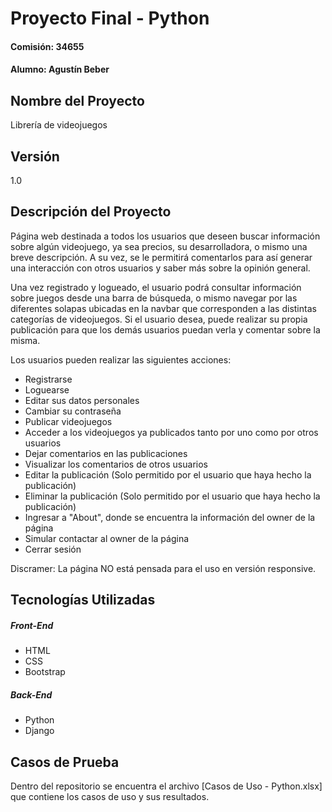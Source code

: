 # Proyecto Final - Python
#### Comisión: 34655
#### Alumno: Agustín Beber

## Nombre del Proyecto
Librería de videojuegos

## Versión
1.0

## Descripción del Proyecto
Página web destinada a todos los usuarios que deseen buscar información sobre algún videojuego, ya sea precios, su desarrolladora, o mismo una breve descripción. A su vez, se le permitirá comentarlos para así generar una interacción con otros usuarios y saber más sobre la opinión general.

Una vez registrado y logueado, el usuario podrá consultar información sobre juegos desde una barra de búsqueda, o mismo navegar por las diferentes solapas ubicadas en la navbar que corresponden a las distintas categorías de videojuegos.
Si el usuario desea, puede realizar su propia publicación para que los demás usuarios puedan verla y comentar sobre la misma.

Los usuarios pueden realizar las siguientes acciones:

* Registrarse
* Loguearse
* Editar sus datos personales
* Cambiar su contraseña
* Publicar videojuegos
* Acceder a los videojuegos ya publicados tanto por uno como por otros usuarios
* Dejar comentarios en las publicaciones
* Visualizar los comentarios de otros usuarios
* Editar la publicación (Solo permitido por el usuario que haya hecho la publicación)
* Eliminar la publicación (Solo permitido por el usuario que haya hecho la publicación)
* Ingresar a "About", donde se encuentra la información del owner de la página
* Simular contactar al owner de la página
* Cerrar sesión

Discramer: La página NO está pensada para el uso en versión responsive.

## Tecnologías Utilizadas
##### Front-End
- HTML
- CSS
- Bootstrap

##### Back-End
- Python
- Django

## Casos de Prueba
Dentro del repositorio se encuentra el archivo [Casos de Uso - Python.xlsx] que contiene los casos de uso y sus resultados.
